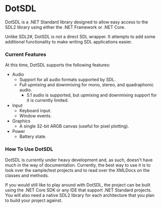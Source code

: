# DotSDL

DotSDL is a .NET Standard library designed to allow easy access to the SDL2
library using either the .NET Framework or .NET Core.

Unlike SDL2#, DotSDL is not a direct SDL wrapper. It attempts to add some
additional functionality to make writing SDL applications easier.

### Current Features

At this time, DotSDL supports the following features:

* Audio
  * Support for all audio formats supported by SDL.
  * Full upmixing and downmixing for mono, stereo, and quadraphonic audio.
    * 5.1 audio is supported, but upmixing and downmixing support for it is
      currently limited.
* Input
  * Keyboard input.
  * Window events.
* Graphics
  * A single 32-bit ARGB canvas (useful for pixel plotting).
* Power
  * Battery state.

### How To Use DotSDL

DotSDL is currently under heavy development and, as such, doesn't have much
in the way of documentation. Currently, the best way to use it is to look over
the sample/test projects and to read over the XMLDocs on the classes and
methods.

If you would still like to play around with DotSDL, the project can be built
using the .NET Core SDK or any IDE that support .NET Standard projects. You
will also need a native SDL2 library for each architecture that you plan to
build your project against.

